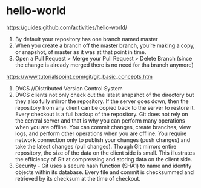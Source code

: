 # hello-world

https://guides.github.com/activities/hello-world/
1. By default your repository has one branch named master
2. When you create a branch off the master branch, you’re making a copy, or snapshot, of master as it was at that point in time.
3. Open a Pull Request > Merge your Pull Request > Delete Branch (since the change is already merged there is no need for tha branch anymore) 


https://www.tutorialspoint.com/git/git_basic_concepts.htm
1. DVCS //Distributed Version Control System 
2. DVCS clients not only check out the latest snapshot of the directory but they also fully mirror the repository. If the server goes down, then the repository from any client can be copied back to the server to restore it. Every checkout is a full backup of the repository. Git does not rely on the central server and that is why you can perform many operations when you are offline. You can commit changes, create branches, view logs, and perform other operations when you are offline. You require network connection only to publish your changes (push changes) and take the latest changes (pull changes).
Though Git mirrors entire repository, the size of the data on the client side is small. This illustrates the efficiency of Git at compressing and storing data on the client side.
3. Security - Git uses a secure hash function (SHA1) to name and identify objects within its database. Every file and commit is checksummed and retrieved by its checksum at the time of checkout.
